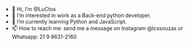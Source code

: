 - 👋 Hi, I’m @LuCtos
- 👀 I’m interested in work as a Back-end python developer.
- 🌱 I’m currently learning Python and JavaScript.
- 📫 How to reach me: send me a message on Instagram @lcssouzas or Whatsapp: 21 9 8631-2160
